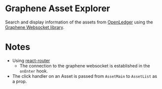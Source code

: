# Graphene Asset Explorer
Search and display information of the assets from [OpenLedger](https://bitshares.openledger.info/) using the [Graphene Websocket library](https://www.npmjs.com/package/graphenejs-ws).

# Notes
* Using [react-router](https://react-router.now.sh/)
  * The connection to the graphene websocket is established in the `onEnter` hook.
* The click handler on an Asset is passed from `AssetMain` to `AssetList` as a prop.
